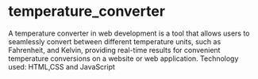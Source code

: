 # temperature_converter
A temperature converter in web development is a tool that allows users to seamlessly convert between different temperature units, such as Fahrenheit, and Kelvin, providing real-time results for convenient temperature conversions on a website or web application. Technology used: HTML,CSS and JavaScript
